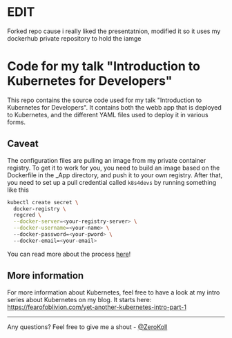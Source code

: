 # EDIT
Forked repo cause i really liked the presentatnion, modified it so it uses my dockerhub private repository to hold the iamge

# Code for my talk "Introduction to Kubernetes for Developers"

This repo contains the source code used for my talk "Introduction to Kubernetes for Developers". It contains both the webb app that is deployed to Kubernetes, and the different YAML files used to deploy it in various forms.

## Caveat

The configuration files are pulling an image from my private container registry. To get it to work for you, you need to build an image based on the Dockerfile in the _App directory, and push it to your own registry. After that, you need to set up a pull credential called `k8s4devs` by running something like this

```bash
kubectl create secret \
  docker-registry \
  regcred \
  --docker-server=<your-registry-server> \
  --docker-username=<your-name> \ 
  --docker-password=<your-pword> \ 
  --docker-email=<your-email>
```

You can read more about the process [here](https://kubernetes.io/docs/tasks/configure-pod-container/pull-image-private-registry/)!

## More information

For more information about Kubernetes, feel free to have a look at my intro series about Kubernetes on my blog. It starts here: https://fearofoblivion.com/yet-another-kubernetes-intro-part-1

---

Any questions? Feel free to give me a shout - [@ZeroKoll](https://twitter.com/zerokoll)
